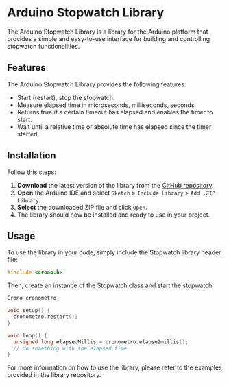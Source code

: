 # Arduino Stopwatch Library

The Arduino Stopwatch Library is a library for the Arduino platform that provides a simple and easy-to-use interface for building and controlling stopwatch functionalities.

## Features

The Arduino Stopwatch Library provides the following features:

- Start (restart), stop the stopwatch.
- Measure elapsed time in microseconds, milliseconds, seconds.
- Returns true if a certain timeout has elapsed and enables the timer to start.
- Wait until a relative time or absolute time has elapsed since the timer started.

## Installation

Follow this steps:

1. **Download** the latest version of the library from the [GitHub repository](https://github.com/Louishattiger/cronoLibrary).
2. **Open** the Arduino IDE and select `Sketch` > `Include Library` > `Add .ZIP Library`.
3. **Select** the downloaded ZIP file and click `Open`.
4. The library should now be installed and ready to use in your project.

## Usage

To use the library in your code, simply include the Stopwatch library header file:

```c++
#include <crono.h>
```

Then, create an instance of the Stopwatch class and start the stopwatch:

```c++
Crono cronometro;

void setup() {
  cronometro.restart();
}

void loop() {
  unsigned long elapsedMillis = cronometro.elapse2millis();
  // do something with the elapsed time
}
```

For more information on how to use the library, please refer to the examples provided in the library repository.